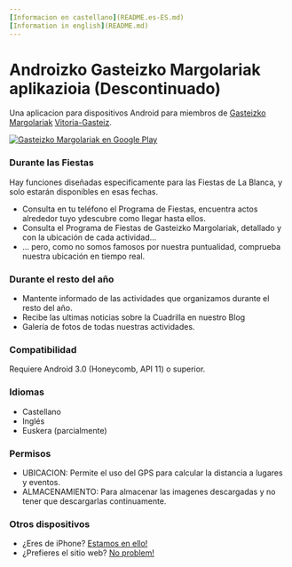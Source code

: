```yaml
---
[Informacion en castellano](README.es-ES.md) 
[Information in english](README.md)
---
```



# Androizko Gasteizko Margolariak aplikazioia (Descontinuado) #

Una aplicacion para dispositivos Android para miembros de [Gasteizko Margolariak](https://margolariak.com/) [Vitoria-Gasteiz](http://www.vitoria-gasteiz.org/).

[![Gasteizko Margolariak en Google Play](https://margolariak.com/img/app/android.gif)](https://play.google.com/store/apps/details?id=com.ivalentin.margolariak)

### Durante las Fiestas ###

Hay funciones diseñadas especificamente para las Fiestas de La Blanca, y solo estarán disponibles en esas fechas.

* Consulta en tu teléfono el Programa de Fiestas, encuentra actos alrededor tuyo ydescubre como llegar hasta ellos.
* Consulta el Programa de Fiestas de Gasteizko Margolariak, detallado y con la ubicación de cada actividad...
* ... pero, como no somos famosos por nuestra puntualidad, comprueba nuestra ubicación en tiempo real.


### Durante el resto del año ###

* Mantente informado de las actividades que organizamos durante el resto del año.
* Recibe las ultimas noticias sobre la Cuadrilla en nuestro Blog
* Galería de fotos de todas nuestras actividades.


### Compatibilidad ###

Requiere Android 3.0 (Honeycomb, API 11) o superior.


### Idiomas ###

* Castellano
* Inglés
* Euskera (parcialmente)


### Permisos ###

* UBICACION: Permite el uso del GPS para calcular la distancia a lugares y eventos.
* ALMACENAMIENTO: Para almacenar las imagenes descargadas y no tener que descargarlas continuamente.


### Otros dispositivos ###

* ¿Eres de iPhone? [Estamos en ello!](https://github.com/GasteizkoMargolariak/GasteizkoMargolariakIOSApp) 
* ¿Prefieres el sitio web? [No problem!](https://github.com/GasteizkoMargolariak/GasteizkoMargolariakWeb)

